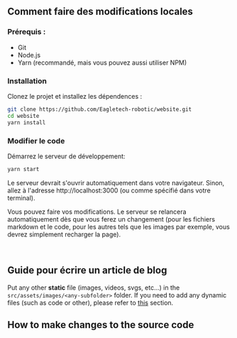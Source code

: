 ## Comment faire des modifications locales

### Prérequis :

-   Git
-   Node.js
-   Yarn (recommandé, mais vous pouvez aussi utiliser NPM)

### Installation

Clonez le projet et installez les dépendences :

```sh
git clone https://github.com/Eagletech-robotic/website.git
cd website
yarn install
```

### Modifier le code

Démarrez le serveur de développement:
```sh
yarn start
```
Le serveur devrait s'ouvrir automatiquement dans votre navigateur. Sinon, allez à l'adresse http://localhost:3000 (ou comme spécifié dans votre terminal).

Vous pouvez faire vos modifications. Le serveur se relancera automatiquement dès que vous ferez un changement (pour les fichiers markdown et le code, pour les autres tels que les images par exemple, vous devrez simplement recharger la page).

<br/>

## Guide pour écrire un article de blog


Put any other **static** file (images, videos, svgs, etc...) in the `src/assets/images/<any-subfolder>` folder. If you need to add any dynamic files (such as code or other), please refer to [this](#How-to-make-changes-to-the-source-code) section.

## How to make changes to the source code
